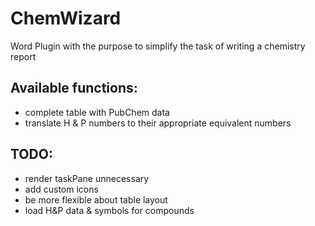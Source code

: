 # ChemWizard
Word Plugin with the purpose to simplify the task of writing a chemistry report

## Available functions:
- complete table with PubChem data
- translate H & P numbers to their appropriate equivalent numbers

## TODO:
- render taskPane unnecessary
- add custom icons
- be more flexible about table layout
- load H&P data & symbols for compounds
